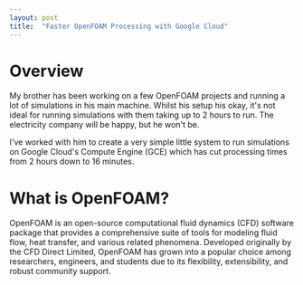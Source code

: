 ```yaml
---
layout: post
title:  "Faster OpenFOAM Processing with Google Cloud"
---
```


# Overview
My brother has been working on a few OpenFOAM projects and running a lot of simulations in his main machine. Whilst his setup his okay, it's not ideal for running simulations with them taking up to 2 hours to run. The electricity company will be happy, but he won't be.

I've worked with him to create a very simple little system to run simulations on Google Cloud's Compute Engine (GCE) which has cut processing times from 2 hours down to 16 minutes.



# What is OpenFOAM?
OpenFOAM is an open-source computational fluid dynamics (CFD) software package that provides a comprehensive suite of tools for modeling fluid flow, heat transfer, and various related phenomena. Developed originally by the CFD Direct Limited, OpenFOAM has grown into a popular choice among researchers, engineers, and students due to its flexibility, extensibility, and robust community support.

# 